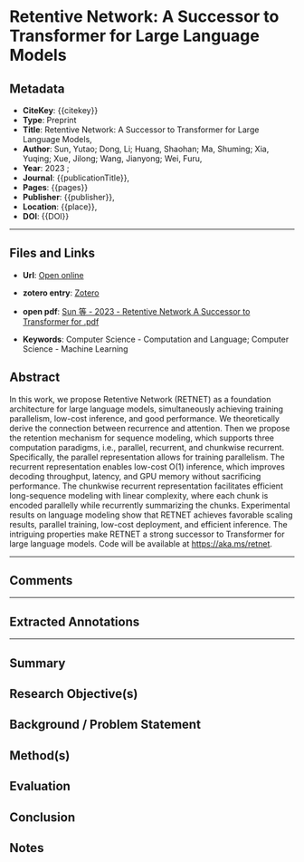 # Retentive Network: A Successor to Transformer for Large Language Models

## Metadata
- **CiteKey**: {{citekey}}
 - **Type**: Preprint
 - **Title**: Retentive Network: A Successor to Transformer for Large Language Models, 
 - **Author**: Sun, Yutao; Dong, Li; Huang, Shaohan; Ma, Shuming; Xia, Yuqing; Xue, Jilong; Wang, Jianyong; Wei, Furu, 
 - **Year**: 2023 ;
- **Journal**: {{publicationTitle}}, 
- **Pages**: {{pages}}
- **Publisher**: {{publisher}},
- **Location**: {{place}},
- **DOI**: {{DOI}}
------


## Files and Links
- **Url**: [Open online](http://arxiv.org/abs/2307.08621)
- **zotero entry**: [Zotero](zotero://select/library/items/D38IHND8)
- **open pdf**: [Sun 等 - 2023 - Retentive Network A Successor to Transformer for .pdf](zotero://open-pdf/library/items/73EF3EEY)

- **Keywords**: Computer Science - Computation and Language; Computer Science - Machine Learning

## Abstract
In this work, we propose Retentive Network (RETNET) as a foundation architecture for large language models, simultaneously achieving training parallelism, low-cost inference, and good performance. We theoretically derive the connection between recurrence and attention. Then we propose the retention mechanism for sequence modeling, which supports three computation paradigms, i.e., parallel, recurrent, and chunkwise recurrent. Specifically, the parallel representation allows for training parallelism. The recurrent representation enables low-cost O(1) inference, which improves decoding throughput, latency, and GPU memory without sacrificing performance. The chunkwise recurrent representation facilitates efficient long-sequence modeling with linear complexity, where each chunk is encoded parallelly while recurrently summarizing the chunks. Experimental results on language modeling show that RETNET achieves favorable scaling results, parallel training, low-cost deployment, and efficient inference. The intriguing properties make RETNET a strong successor to Transformer for large language models. Code will be available at https://aka.ms/retnet.

----

## Comments



----

## Extracted Annotations

****



## Summary

  
## Research Objective(s)


## Background / Problem Statement


## Method(s)


## Evaluation


## Conclusion


## Notes
